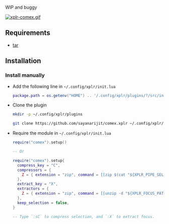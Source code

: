 WIP and buggy

[![xplr-comex.gif](https://s6.gifyu.com/images/xplr-comex.gif)](https://gifyu.com/image/A1zD)


Requirements
------------

- [tar](https://www.gnu.org/software/tar)


Installation
------------

### Install manually

- Add the following line in `~/.config/xplr/init.lua`

  ```lua
  package.path = os.getenv("HOME") .. '/.config/xplr/plugins/?/src/init.lua'
  ```

- Clone the plugin

  ```bash
  mkdir -p ~/.config/xplr/plugins

  git clone https://github.com/sayanarijit/comex.xplr ~/.config/xplr/plugins/comex
  ```

- Require the module in `~/.config/xplr/init.lua`

  ```lua
  require("comex").setup()
  
  -- Or
  
  require("comex").setup{
    compress_key = "C",
    compressors = {
      Z = { extension = "zip", command = [[zip $(cat "${XPLR_PIPE_SELECTION_OUT:?}")]] },
    },
    extract_key = "X",
    extractors = {
      Z = { extension = "zip", command = [[unzip -d "${XPLR_FOCUS_PATH:?}.d" "${XPLR_FOCUS_PATH:?}"]] },
    },
    keep_selection = false,
  }

  -- Type `:sC` to compress selection, and `:X` to extract focus.
  ```
